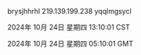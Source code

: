 brysjhhrhl 219.139.199.238 yqqlmgsycl

2024年 10月 24日 星期四 13:10:01 CST

2024年 10月 24日 星期四 05:10:01 GMT
